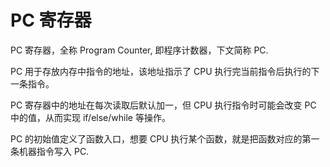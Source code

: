 # PC 寄存器

PC 寄存器，全称 Program Counter, 即程序计数器，下文简称 PC.

PC 用于存放内存中指令的地址，该地址指示了 CPU 执行完当前指令后执行的下一条指令。

PC 寄存器中的地址在每次读取后默认加一，但 CPU 执行指令时可能会改变 PC 中的值，从而实现 if/else/while 等操作。

PC 的初始值定义了函数入口，想要 CPU 执行某个函数，就是把函数对应的第一条机器指令写入 PC.
